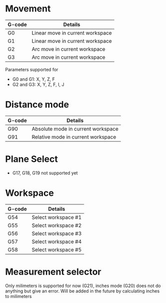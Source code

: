 # Movement

| G-code | Details |
| --------------|---------|
| G0 | Linear move in current workspace |
| G1 | Linear move in current workspace |
| G2 | Arc move in current workspace |
| G3 | Arc move in current workspace |

Parameters supported for
* G0 and G1: X, Y, Z, F
* G2 and G3: X, Y, Z, F, I, J

# Distance mode
| G-code | Details |
| --------------|---------|
| G90 | Absolute mode in current workspace |
| G91 | Relative mode in current workspace |


# Plane Select
* G17, G18, G19 not supported yet

# Workspace
| G-code | Details |
| --------------|---------|
| G54 | Select workspace #1 |
| G55 | Select workspace #2 |
| G56 | Select workspace #3 |
| G57 | Select workspace #4 |
| G58 | Select workspace #5 |

# Measurement selector
Only milimeters is supported for now (G21), inches mode (G20) does not do anything but give an error. Will be added in the future by calculating inches to milimeters
